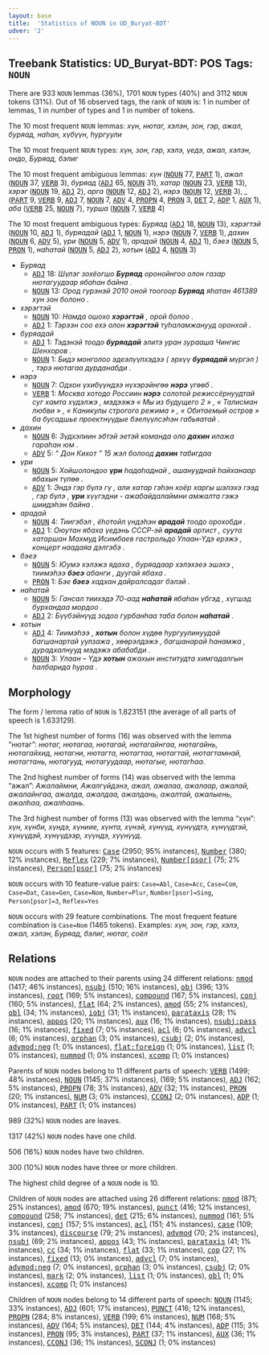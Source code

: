 ```yaml
---
layout: base
title:  'Statistics of NOUN in UD_Buryat-BDT'
udver: '2'
---
```


## Treebank Statistics: UD_Buryat-BDT: POS Tags: `NOUN`

There are 933 `NOUN` lemmas (36%), 1701 `NOUN` types (40%) and 3112 `NOUN` tokens (31%).
Out of 16 observed tags, the rank of `NOUN` is: 1 in number of lemmas, 1 in number of types and 1 in number of tokens.

The 10 most frequent `NOUN` lemmas: <em>хүн, нютаг, хэлэн, зон, гэр, ажал, буряад, наһан, хүбүүн, һургуули</em>

The 10 most frequent `NOUN` types:  <em>хүн, зон, гэр, хэлэ, үедэ, ажал, хэлэн, ондо, Буряад, бэлиг</em>

The 10 most frequent ambiguous lemmas: <em>хүн</em> (<tt><a href="bxr_bdt-pos-NOUN.html">NOUN</a></tt> 77, <tt><a href="bxr_bdt-pos-PART.html">PART</a></tt> 1), <em>ажал</em> (<tt><a href="bxr_bdt-pos-NOUN.html">NOUN</a></tt> 37, <tt><a href="bxr_bdt-pos-VERB.html">VERB</a></tt> 3), <em>буряад</em> (<tt><a href="bxr_bdt-pos-ADJ.html">ADJ</a></tt> 65, <tt><a href="bxr_bdt-pos-NOUN.html">NOUN</a></tt> 31), <em>хатар</em> (<tt><a href="bxr_bdt-pos-NOUN.html">NOUN</a></tt> 23, <tt><a href="bxr_bdt-pos-VERB.html">VERB</a></tt> 13), <em>хэрэг</em> (<tt><a href="bxr_bdt-pos-NOUN.html">NOUN</a></tt> 19, <tt><a href="bxr_bdt-pos-ADJ.html">ADJ</a></tt> 2), <em>арга</em> (<tt><a href="bxr_bdt-pos-NOUN.html">NOUN</a></tt> 12, <tt><a href="bxr_bdt-pos-ADJ.html">ADJ</a></tt> 2), <em>нэрэ</em> (<tt><a href="bxr_bdt-pos-NOUN.html">NOUN</a></tt> 12, <tt><a href="bxr_bdt-pos-VERB.html">VERB</a></tt> 3), <em>_</em> (<tt><a href="bxr_bdt-pos-PART.html">PART</a></tt> 9, <tt><a href="bxr_bdt-pos-VERB.html">VERB</a></tt> 9, <tt><a href="bxr_bdt-pos-ADJ.html">ADJ</a></tt> 7, <tt><a href="bxr_bdt-pos-NOUN.html">NOUN</a></tt> 7, <tt><a href="bxr_bdt-pos-ADV.html">ADV</a></tt> 4, <tt><a href="bxr_bdt-pos-PROPN.html">PROPN</a></tt> 4, <tt><a href="bxr_bdt-pos-PRON.html">PRON</a></tt> 3, <tt><a href="bxr_bdt-pos-DET.html">DET</a></tt> 2, <tt><a href="bxr_bdt-pos-ADP.html">ADP</a></tt> 1, <tt><a href="bxr_bdt-pos-AUX.html">AUX</a></tt> 1), <em>аба</em> (<tt><a href="bxr_bdt-pos-VERB.html">VERB</a></tt> 25, <tt><a href="bxr_bdt-pos-NOUN.html">NOUN</a></tt> 7), <em>турша</em> (<tt><a href="bxr_bdt-pos-NOUN.html">NOUN</a></tt> 7, <tt><a href="bxr_bdt-pos-VERB.html">VERB</a></tt> 4)

The 10 most frequent ambiguous types:  <em>Буряад</em> (<tt><a href="bxr_bdt-pos-ADJ.html">ADJ</a></tt> 18, <tt><a href="bxr_bdt-pos-NOUN.html">NOUN</a></tt> 13), <em>хэрэгтэй</em> (<tt><a href="bxr_bdt-pos-NOUN.html">NOUN</a></tt> 10, <tt><a href="bxr_bdt-pos-ADJ.html">ADJ</a></tt> 1), <em>буряадай</em> (<tt><a href="bxr_bdt-pos-ADJ.html">ADJ</a></tt> 1, <tt><a href="bxr_bdt-pos-NOUN.html">NOUN</a></tt> 1), <em>нэрэ</em> (<tt><a href="bxr_bdt-pos-NOUN.html">NOUN</a></tt> 7, <tt><a href="bxr_bdt-pos-VERB.html">VERB</a></tt> 1), <em>дахин</em> (<tt><a href="bxr_bdt-pos-NOUN.html">NOUN</a></tt> 6, <tt><a href="bxr_bdt-pos-ADV.html">ADV</a></tt> 5), <em>үри</em> (<tt><a href="bxr_bdt-pos-NOUN.html">NOUN</a></tt> 5, <tt><a href="bxr_bdt-pos-ADV.html">ADV</a></tt> 1), <em>арадай</em> (<tt><a href="bxr_bdt-pos-NOUN.html">NOUN</a></tt> 4, <tt><a href="bxr_bdt-pos-ADJ.html">ADJ</a></tt> 1), <em>бэеэ</em> (<tt><a href="bxr_bdt-pos-NOUN.html">NOUN</a></tt> 5, <tt><a href="bxr_bdt-pos-PRON.html">PRON</a></tt> 1), <em>наһатай</em> (<tt><a href="bxr_bdt-pos-NOUN.html">NOUN</a></tt> 5, <tt><a href="bxr_bdt-pos-ADJ.html">ADJ</a></tt> 2), <em>хотын</em> (<tt><a href="bxr_bdt-pos-ADJ.html">ADJ</a></tt> 4, <tt><a href="bxr_bdt-pos-NOUN.html">NOUN</a></tt> 3)


* <em>Буряад</em>
  * <tt><a href="bxr_bdt-pos-ADJ.html">ADJ</a></tt> 18: <em>Шүлэг зохёогшо <b>Буряад</b> оронойнгоо олон газар нютагуудаар ябаһан байна .</em>
  * <tt><a href="bxr_bdt-pos-NOUN.html">NOUN</a></tt> 13: <em>Ород гурэнэй 2010 оной тоогоор <b>Буряад</b> яһатан 461389 хун зон болоно .</em>
* <em>хэрэгтэй</em>
  * <tt><a href="bxr_bdt-pos-NOUN.html">NOUN</a></tt> 10: <em>Намда ошохо <b>хэрэгтэй</b> , орой болоо .</em>
  * <tt><a href="bxr_bdt-pos-ADJ.html">ADJ</a></tt> 1: <em>Тэрээн соо ехэ олон <b>хэрэгтэй</b> туһаламжанууд оронхой .</em>
* <em>буряадай</em>
  * <tt><a href="bxr_bdt-pos-ADJ.html">ADJ</a></tt> 1: <em>Тэдэнэй тоодо <b>буряадай</b> элитэ уран зурааша Чингис Шенхоров .</em>
  * <tt><a href="bxr_bdt-pos-NOUN.html">NOUN</a></tt> 1: <em>Бидэ монголоо эдеэлүүлхэдээ ( эрхүү <b>буряадай</b> мүргэл ) , тэрэ нютагаа дурданабди .</em>
* <em>нэрэ</em>
  * <tt><a href="bxr_bdt-pos-NOUN.html">NOUN</a></tt> 7: <em>Одхон үхибүүндээ нүхэрэйнгөө <b>нэрэ</b> үгөөб .</em>
  * <tt><a href="bxr_bdt-pos-VERB.html">VERB</a></tt> 1: <em>Москва хотодо Россиин <b>нэрэ</b> солотой режиссёрнуудтай суг хамта хүдэлжэ , мэдээжэ « Мы из будущего 2 » , « Талисман любви » , « Каникулы строгого режима » , « Обитаемый остров » ба бусадшье проектнүүдые бэелүүлсэһэн габьяатай .</em>
* <em>дахин</em>
  * <tt><a href="bxr_bdt-pos-NOUN.html">NOUN</a></tt> 6: <em>Зүдхэлиин эбтэй эетэй команда оло <b>дахин</b> илажа гараһан юм .</em>
  * <tt><a href="bxr_bdt-pos-ADV.html">ADV</a></tt> 5: <em>“ Дон Кихот ” 15 жэл болоод <b>дахин</b> табигдаа</em>
* <em>үри</em>
  * <tt><a href="bxr_bdt-pos-NOUN.html">NOUN</a></tt> 5: <em>Хойшолондоо <b>үри</b> һадаһаднай , ашанууднай һайханаар ябахын түлөө .</em>
  * <tt><a href="bxr_bdt-pos-ADV.html">ADV</a></tt> 1: <em>Эндэ гэр бүлэ гү , али хатар гэһэн хоёр харгы шэлэхэ гээд , гэр бүлэ , <b>үри</b> хүүгэдни - ажабайдалаймни амжалта гэжэ шиидэһэн байна .</em>
* <em>арадай</em>
  * <tt><a href="bxr_bdt-pos-NOUN.html">NOUN</a></tt> 4: <em>Тиигэбэл , ёһотойл үндэһэн <b>арадай</b> тоодо орохобди .</em>
  * <tt><a href="bxr_bdt-pos-ADJ.html">ADJ</a></tt> 1: <em>Оюутан ябаха үедэнь СССР-эй <b>арадай</b> артист , суута хатаршан Махмуд Исимбаев гастрольдо Улаан-Үдэ ерэжэ , концерт наадаяа дэлгэбэ .</em>
* <em>бэеэ</em>
  * <tt><a href="bxr_bdt-pos-NOUN.html">NOUN</a></tt> 5: <em>Юумэ хэлэжэ ядаха , буряадаар хэлэхэеэ эшэхэ , тиимэһээ <b>бэеэ</b> абанги , дуугай ябаха .</em>
  * <tt><a href="bxr_bdt-pos-PRON.html">PRON</a></tt> 1: <em>Бэе <b>бэеэ</b> хадхан дайралсадаг бэлэй .</em>
* <em>наһатай</em>
  * <tt><a href="bxr_bdt-pos-NOUN.html">NOUN</a></tt> 5: <em>Гансал тиихэдэ 70-аад <b>наһатай</b> ябаһан үбгэд , хүгшэд бурхандаа мордоо .</em>
  * <tt><a href="bxr_bdt-pos-ADJ.html">ADJ</a></tt> 2: <em>Бүүбэйнүүд зодоо гурбанһаа таба болон <b>наһатай</b> .</em>
* <em>хотын</em>
  * <tt><a href="bxr_bdt-pos-ADJ.html">ADJ</a></tt> 4: <em>Тиимэһээ , <b>хотын</b> болон хүдөө һургуулинуудай багшанартай уулзажа , хөөрэлдэжэ , багшанарай һанамжа , дурадхалнууд мэдэжэ абабабди .</em>
  * <tt><a href="bxr_bdt-pos-NOUN.html">NOUN</a></tt> 3: <em>Улаан – Үдэ <b>хотын</b> ажахын институдта химгадалгын һалбарида һураа .</em>

## Morphology

The form / lemma ratio of `NOUN` is 1.823151 (the average of all parts of speech is 1.633129).

The 1st highest number of forms (16) was observed with the lemma “нютаг”: <em>нютаг, нютагаа, нютагай, нютагайнгаа, нютагайнь, нютагайхид, нютагни, нютагта, нютагтаа, нютагтай, нютагтамнай, нютагтань, нютагууд, нютагуудаар, нютагые, нютагһаа</em>.

The 2nd highest number of forms (14) was observed with the lemma “ажал”: <em>Ажалаймни, Ажалгүйдэнэ, ажал, ажалаа, ажалаар, ажалай, ажалайнгаа, ажалда, ажалдаа, ажалдань, ажалтай, ажалыень, ажалһаа, ажалһаань</em>.

The 3rd highest number of forms (13) was observed with the lemma “хүн”: <em>хүн, хүнби, хүндэ, хүниие, хүнта, хүнэй, хүнүүд, хүнүүдтэ, хүнүүдтэй, хүнүүдэй, хүнүүдээр, хүүндэ, хүүнүүд</em>.

`NOUN` occurs with 5 features: <tt><a href="bxr_bdt-feat-Case.html">Case</a></tt> (2950; 95% instances), <tt><a href="bxr_bdt-feat-Number.html">Number</a></tt> (380; 12% instances), <tt><a href="bxr_bdt-feat-Reflex.html">Reflex</a></tt> (229; 7% instances), <tt><a href="bxr_bdt-feat-Number-psor.html">Number[psor]</a></tt> (75; 2% instances), <tt><a href="bxr_bdt-feat-Person-psor.html">Person[psor]</a></tt> (75; 2% instances)

`NOUN` occurs with 10 feature-value pairs: `Case=Abl`, `Case=Acc`, `Case=Com`, `Case=Dat`, `Case=Gen`, `Case=Nom`, `Number=Plur`, `Number[psor]=Sing`, `Person[psor]=3`, `Reflex=Yes`

`NOUN` occurs with 29 feature combinations.
The most frequent feature combination is `Case=Nom` (1465 tokens).
Examples: <em>хүн, зон, гэр, хэлэ, ажал, хэлэн, Буряад, бэлиг, нютаг, соёл</em>


## Relations

`NOUN` nodes are attached to their parents using 24 different relations: <tt><a href="bxr_bdt-dep-nmod.html">nmod</a></tt> (1417; 46% instances), <tt><a href="bxr_bdt-dep-nsubj.html">nsubj</a></tt> (510; 16% instances), <tt><a href="bxr_bdt-dep-obj.html">obj</a></tt> (396; 13% instances), <tt><a href="bxr_bdt-dep-root.html">root</a></tt> (169; 5% instances), <tt><a href="bxr_bdt-dep-compound.html">compound</a></tt> (167; 5% instances), <tt><a href="bxr_bdt-dep-conj.html">conj</a></tt> (160; 5% instances), <tt><a href="bxr_bdt-dep-flat.html">flat</a></tt> (64; 2% instances), <tt><a href="bxr_bdt-dep-amod.html">amod</a></tt> (55; 2% instances), <tt><a href="bxr_bdt-dep-obl.html">obl</a></tt> (34; 1% instances), <tt><a href="bxr_bdt-dep-iobj.html">iobj</a></tt> (31; 1% instances), <tt><a href="bxr_bdt-dep-parataxis.html">parataxis</a></tt> (28; 1% instances), <tt><a href="bxr_bdt-dep-appos.html">appos</a></tt> (20; 1% instances), <tt><a href="bxr_bdt-dep-aux.html">aux</a></tt> (16; 1% instances), <tt><a href="bxr_bdt-dep-nsubj-pass.html">nsubj:pass</a></tt> (16; 1% instances), <tt><a href="bxr_bdt-dep-fixed.html">fixed</a></tt> (7; 0% instances), <tt><a href="bxr_bdt-dep-acl.html">acl</a></tt> (6; 0% instances), <tt><a href="bxr_bdt-dep-advcl.html">advcl</a></tt> (6; 0% instances), <tt><a href="bxr_bdt-dep-orphan.html">orphan</a></tt> (3; 0% instances), <tt><a href="bxr_bdt-dep-csubj.html">csubj</a></tt> (2; 0% instances), <tt><a href="bxr_bdt-dep-advmod-neg.html">advmod:neg</a></tt> (1; 0% instances), <tt><a href="bxr_bdt-dep-flat-foreign.html">flat:foreign</a></tt> (1; 0% instances), <tt><a href="bxr_bdt-dep-list.html">list</a></tt> (1; 0% instances), <tt><a href="bxr_bdt-dep-nummod.html">nummod</a></tt> (1; 0% instances), <tt><a href="bxr_bdt-dep-xcomp.html">xcomp</a></tt> (1; 0% instances)

Parents of `NOUN` nodes belong to 11 different parts of speech: <tt><a href="bxr_bdt-pos-VERB.html">VERB</a></tt> (1499; 48% instances), <tt><a href="bxr_bdt-pos-NOUN.html">NOUN</a></tt> (1145; 37% instances),  (169; 5% instances), <tt><a href="bxr_bdt-pos-ADJ.html">ADJ</a></tt> (162; 5% instances), <tt><a href="bxr_bdt-pos-PROPN.html">PROPN</a></tt> (78; 3% instances), <tt><a href="bxr_bdt-pos-ADV.html">ADV</a></tt> (32; 1% instances), <tt><a href="bxr_bdt-pos-PRON.html">PRON</a></tt> (20; 1% instances), <tt><a href="bxr_bdt-pos-NUM.html">NUM</a></tt> (3; 0% instances), <tt><a href="bxr_bdt-pos-CCONJ.html">CCONJ</a></tt> (2; 0% instances), <tt><a href="bxr_bdt-pos-ADP.html">ADP</a></tt> (1; 0% instances), <tt><a href="bxr_bdt-pos-PART.html">PART</a></tt> (1; 0% instances)

989 (32%) `NOUN` nodes are leaves.

1317 (42%) `NOUN` nodes have one child.

506 (16%) `NOUN` nodes have two children.

300 (10%) `NOUN` nodes have three or more children.

The highest child degree of a `NOUN` node is 10.

Children of `NOUN` nodes are attached using 26 different relations: <tt><a href="bxr_bdt-dep-nmod.html">nmod</a></tt> (871; 25% instances), <tt><a href="bxr_bdt-dep-amod.html">amod</a></tt> (670; 19% instances), <tt><a href="bxr_bdt-dep-punct.html">punct</a></tt> (416; 12% instances), <tt><a href="bxr_bdt-dep-compound.html">compound</a></tt> (258; 7% instances), <tt><a href="bxr_bdt-dep-det.html">det</a></tt> (215; 6% instances), <tt><a href="bxr_bdt-dep-nummod.html">nummod</a></tt> (161; 5% instances), <tt><a href="bxr_bdt-dep-conj.html">conj</a></tt> (157; 5% instances), <tt><a href="bxr_bdt-dep-acl.html">acl</a></tt> (151; 4% instances), <tt><a href="bxr_bdt-dep-case.html">case</a></tt> (109; 3% instances), <tt><a href="bxr_bdt-dep-discourse.html">discourse</a></tt> (79; 2% instances), <tt><a href="bxr_bdt-dep-advmod.html">advmod</a></tt> (70; 2% instances), <tt><a href="bxr_bdt-dep-nsubj.html">nsubj</a></tt> (69; 2% instances), <tt><a href="bxr_bdt-dep-appos.html">appos</a></tt> (43; 1% instances), <tt><a href="bxr_bdt-dep-parataxis.html">parataxis</a></tt> (41; 1% instances), <tt><a href="bxr_bdt-dep-cc.html">cc</a></tt> (34; 1% instances), <tt><a href="bxr_bdt-dep-flat.html">flat</a></tt> (33; 1% instances), <tt><a href="bxr_bdt-dep-cop.html">cop</a></tt> (27; 1% instances), <tt><a href="bxr_bdt-dep-fixed.html">fixed</a></tt> (13; 0% instances), <tt><a href="bxr_bdt-dep-advcl.html">advcl</a></tt> (7; 0% instances), <tt><a href="bxr_bdt-dep-advmod-neg.html">advmod:neg</a></tt> (7; 0% instances), <tt><a href="bxr_bdt-dep-orphan.html">orphan</a></tt> (3; 0% instances), <tt><a href="bxr_bdt-dep-csubj.html">csubj</a></tt> (2; 0% instances), <tt><a href="bxr_bdt-dep-mark.html">mark</a></tt> (2; 0% instances), <tt><a href="bxr_bdt-dep-list.html">list</a></tt> (1; 0% instances), <tt><a href="bxr_bdt-dep-obl.html">obl</a></tt> (1; 0% instances), <tt><a href="bxr_bdt-dep-xcomp.html">xcomp</a></tt> (1; 0% instances)

Children of `NOUN` nodes belong to 14 different parts of speech: <tt><a href="bxr_bdt-pos-NOUN.html">NOUN</a></tt> (1145; 33% instances), <tt><a href="bxr_bdt-pos-ADJ.html">ADJ</a></tt> (601; 17% instances), <tt><a href="bxr_bdt-pos-PUNCT.html">PUNCT</a></tt> (416; 12% instances), <tt><a href="bxr_bdt-pos-PROPN.html">PROPN</a></tt> (284; 8% instances), <tt><a href="bxr_bdt-pos-VERB.html">VERB</a></tt> (199; 6% instances), <tt><a href="bxr_bdt-pos-NUM.html">NUM</a></tt> (168; 5% instances), <tt><a href="bxr_bdt-pos-ADV.html">ADV</a></tt> (164; 5% instances), <tt><a href="bxr_bdt-pos-DET.html">DET</a></tt> (144; 4% instances), <tt><a href="bxr_bdt-pos-ADP.html">ADP</a></tt> (115; 3% instances), <tt><a href="bxr_bdt-pos-PRON.html">PRON</a></tt> (95; 3% instances), <tt><a href="bxr_bdt-pos-PART.html">PART</a></tt> (37; 1% instances), <tt><a href="bxr_bdt-pos-AUX.html">AUX</a></tt> (36; 1% instances), <tt><a href="bxr_bdt-pos-CCONJ.html">CCONJ</a></tt> (36; 1% instances), <tt><a href="bxr_bdt-pos-SCONJ.html">SCONJ</a></tt> (1; 0% instances)

